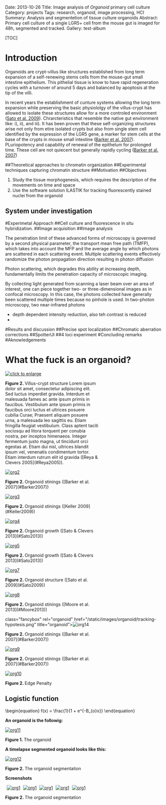Date: 2013-10-26
Title: Image analysis of <em>Organoid</em> primary cell culture
Category: projects
Tags: research, organoid, image processing, HCI
Summary: Analysis and segmentetion of tissue culture organoids
Abstract: Primary cell culture of a single LGR5+ cell from the mouse gut is imaged for 48h, segmented and tracked.
Gallery: test-album

[TOC]

# Introduction
Organoids are crypt-villus like structures established from long term expansion of a self-renewing stems cells from the mouse-gut small intestine epithelium. This pithelial tissue is know to have rapid regeneration cycles with a turnover of around 5 days and balanced by apoptosis at the tip of the villi.

In recent years the establishment of cunture systems allowing the long term expansion while preserving the basic physiololgy of the villus-crypt has allowed to isolate these structures allow for a more controled environment ([Sato et al. 2009](#Sato2009)). Chrarcteristics that resemble the native gut environment like: i), ii), and iii). It has been proven that these self-organizing structures arise not only from etire isolated crypts but also from single stem cell identified by the expression of the LGR5 gene, a marker for stem cells at the base of the crypts in mouse small intestine ([Barker et al. 2007](#Barker2007)). PLuriopotency and capability of renewal of the epithelum for prolonged time. These cell are not quiecent but generally rapidly cycling ([Barker et al. 2007](#Barker2007))

##Theoretical approaches to chromatin organization
##Experimental techniques capturing chromatin structure
##Motivation
##Objectives
1. Study the tissue morphogenesis, which requires the description of the movements on time and space
2. Use the 	software solution ILASTIK for tracking fluorescently stained nuclei from the organoid


## System under investigation
#Experimetal Approach
##Cell culture and fluorescence in situ hybridization.
##Image acquisition
##Image analysis

The penetration limit of these advanced forms of microscopy is 
governed by a second physical parameter, the transport mean 
free path (TMFP), which takes into account the MFP and the 
average angle by which photons are scattered in each scattering event. Multiple scattering events effectively randomize the 
photon propagation direction resulting in photon diffusion

Photon scattering, which degrades this ability at 
increasing depth, fundamentally limits the penetration capacity 
of microscopic imaging.

By collecting light generated from scanning a laser beam over an area of interest, one 
can piece together two- or three-dimensional images as in confocal microscopy. In this case, the photons collected have generally been scattered multiple times because no pinhole is used. In 
two-photon microscopy, two near-infrared photons


* depth dependent intensity reduction, also teh contrast is reduced
*

#Results and discussion
##Precise spot localization
##Chromatic aberration corrections
##SpotterUI
##4 loci experiment
#Concluding remarks
#Aknowledgements

# What the fuck is an organoid?



<a class="fancybox" rel="organoid" data-title-id="caption-1" href="/static/images/organoid/villus-crypt.png" title="click to enlarge"><img src="/static/images/organoid/villus-crypt.png" style="background-color:#fff; max-width: 60%; max-height: 400px;" alt="click to enlarge" /></a>
<div id="caption-1" class="caption" style="width: 60%;"><strong>Figure 2. </strong>Villus-crypt structure Lorem ipsum dolor sit amet, consectetur adipiscing elit. Sed luctus imperdiet gravida. Interdum et malesuada fames ac ante ipsum primis in faucibus. Vestibulum ante ipsum primis in faucibus orci luctus et ultrices posuere cubilia Curae; Praesent aliquam posuere urna, a malesuada leo sagittis eu. Etiam fringilla feugiat vestibulum. Class aptent taciti sociosqu ad litora torquent per conubia nostra, per inceptos himenaeos. Integer fermentum justo magna, ut tincidunt orci egestas at. Etiam dui nisl, ultrices blandit ipsum vel, venenatis condimentum tortor. Etiam interdum rutrum elit id gravida ([Reya & Clevers 2005](#Reya2005)).</p></div>

<a class="fancybox" rel="organoid" href="/static/images/organoid/villi-crypt-stains.png" title="organoid"><img src="/static/images/organoid/villi-crypt-stains.png" style="background-color:#fff; max-width: 60%; max-height: 400px;" alt="org2" /></a>
<p class="caption" style="width: 60%;"><strong>Figure 2. </strong>Organoid stinings ([Barker et al. 2007](#Barker2007))</p>

<a class="fancybox" rel="organoid" href="/static/images/organoid/quantitative-workflow2.png" title="organoid"><img src="/static/images/organoid/quantitative-workflow2.png" style="background-color:#fff; max-width: 60%; max-height: 400px;" alt="org3" /></a>
<p class="caption" style="width: 60%;"><strong>Figure 2. </strong>Organoid stinings ([Keller 2009](#Keller2009))</p>

<a class="fancybox" rel="organoid" href="/static/images/organoid/organoid-growth2.png" title="organoid"><img src="/static/images/organoid/organoid-growth2.png" style="background-color:#fff; max-width: 60%; max-height: 400px;" alt="org4" /></a>
<p class="caption" style="width: 60%;"><strong>Figure 2. </strong>Organoid growth ([Sato & Clevers 2013](#Sato2013))</p>

<a class="fancybox" rel="organoid" href="/static/images/organoid/organoid-structure-morphogenesis.png" title="organoid"><img src="/static/images/organoid/organoid-structure-morphogenesis.png" style="background-color:#fff; max-width: 60%;" alt="org5" /></a>
<p class="caption" style="width: 60%; max-height: 400px;"><strong>Figure 2. </strong>Organoid growth ([Sato & Clevers 2013](#Sato2013))</p>

<a class="fancybox" rel="organoid" href="/static/images/organoid/organoid-structure.png" title="organoid"><img src="/static/images/organoid/organoid-structure.png" style="background-color:#fff; max-width: 60%; max-height: 400px;" alt="org7" /></a>
<p class="caption" style="width: 60%;"><strong>Figure 2. </strong>Organoid structure ([Sato et al. 2009](#Sato2009))</p>

<a class="fancybox" rel="organoid" href="/static/images/organoid/quantitative-workflow.png" title="organoid"><img src="/static/images/organoid/quantitative-workflow.png" style="background-color:#fff; max-width: 60%; max-height: 400px;" alt="org8" /></a>
<p class="caption" style="width: 60%;"><strong>Figure 2. </strong>Organoid stinings ([Moore et al. 2013](#Moore2013))</p>

<a>class="fancybox" rel="organoid" href="/static/images/organoid/tracking-hypotesis.png" title="organoid"><img src="/static/images/organoid/tracking-hypotesis.png" style="background-color:#fff; max-width: 60%; max-height: 400px;" alt="org14" /></a>
<p class="caption" style="width: 60%;"><strong>Figure 2. </strong>Organoid stinings ([Barker et al. 2007](#Barker2007))</p>

<a class="fancybox" rel="organoid" href="/static/images/organoid/image-analysis_workflow.png" title="organoid"><img src="/static/images/organoid/image-analysis_workflow.png" style="background-color:#fff; max-width: 60%; max-height: 400px;" alt="org9" /></a>
<p class="caption" style="width: 60%;"><strong>Figure 2. </strong>Organoid stinings ([Barker et al. 2007](#Barker2007))</p>

<a class="fancybox" rel="organoid" href="/static/images/organoid/edge_penalty.png" title="organoid"><img src="/static/images/organoid/edge_penalty.png" style="background-color:#fff; max-width: 60%; max-height: 400px;" alt="org10" /></a>
<p class="caption" style="width: 60%;"><strong>Figure 2. </strong>Edge Penalty</p>

## Logistic function
\\begin{equation}
f(x) = \frac{1}{1 + e^{-B_{o}x}}
\\end{equation}



**An organoid is the followig:**

<a class="fancybox" rel="organoid" href="/static/images/organoid/organoid_01.gif" title="organoid"><img src="/static/images/organoid/organoid_01.gif" style="background-color:#fff; max-width: 60%;" alt="org11" /></a>
<p class="caption" style="width: 60%;"><strong>Figure 1. </strong>The organoid</p>

**A timelapse segmented organoid looks like this:**

<a class="fancybox" rel="organoid" href="/static/images/organoid/organoid_segmentation.gif" title="organoid"><img src="/static/images/organoid/organoid_segmentation.gif" style="background-color:#fff; max-width: 60%;" alt="org12" /></a>
<p class="caption" style="width: 60%;"><strong>Figure 2. </strong>The organoid segmentation</p>

**Screenshots**

<a class="fancybox" rel="organoid" href="/static/images/organoid/ilastik_main_2.png" title="organoid"><img class="album-item" src="/static/images/organoid/ilastik_main_2.png" style="background-color:#fff; max-width: 210px; margin-left: 5px;" alt="org1" /></a>
<a class="fancybox" rel="organoid" href="/static/images/organoid/ilastik_training.png" title="organoid"><img class="album-item" src="/static/images/organoid/ilastik_training.png" style="background-color:#fff; max-width: 210px; margin-left: 5px;" alt="org1" /></a>
<a class="fancybox" rel="organoid" href="/static/images/organoid/ilastic_predictions.png" title="organoid"><img class="album-item" src="/static/images/organoid/ilastic_predictions.png" style="background-color:#fff; max-width: 210px; margin-left: 5px;" alt="org1" /></a>
<a class="fancybox" rel="organoid" href="/static/images/organoid/ilastik_object_extraction_2.png" title="organoid"><img class="album-item" src="/static/images/organoid/ilastik_object_extraction_2.png" style="background-color:#fff; max-width: 210px; margin-left: 5px;" alt="org1" /></a>
<a class="fancybox" rel="organoid" href="/static/images/organoid/ilastik_cell_class.png" title="organoid"><img class="album-item" src="/static/images/organoid/ilastik_cell_class.png" style="background-color:#fff; max-width: 210px; margin-left: 5px;" alt="org1" /></a>
<p class="caption" style="width: 90%;"><strong>Figure 2. </strong>The organoid segmentation</p>








